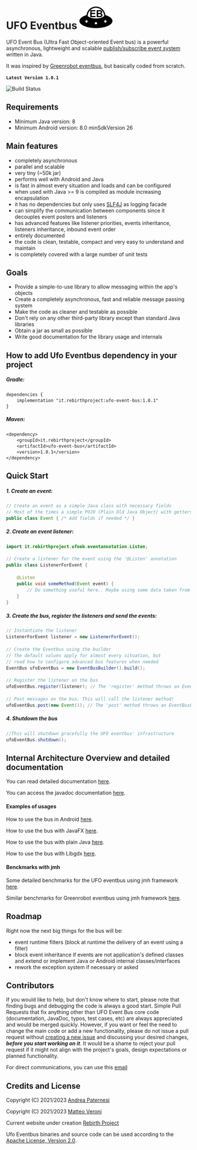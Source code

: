 # UFO Eventbus ![Ufo Eventbus Icon](documentation/UfoEventBus.png)
UFO Event Bus (Ultra Fast Object-oriented Event bus) is a powerful asynchronous, lightweight and scalable [publish/subscribe event 
system](https://en.wikipedia.org/wiki/Publish%E2%80%93subscribe_pattern) written in Java.

It was inspired by [Greenrobot eventbus](https://github.com/greenrobot/EventBus), but basically coded from scratch.

**```Latest Version 1.0.1```**

![Build Status](https://github.com/Rebirth-Project/ufo-event-bus/actions/workflows/build.yml/badge.svg?raw=true)

## Requirements
- Minimum Java version: 8
- Minimum Android version: 8.0 minSdkVersion 26

## Main features

* completely asynchronous
* parallel and scalable
* very tiny (~50k jar)
* performs well with Android and Java
* is fast in almost every situation and loads and can be configured
* when used with Java >= 9 is compiled as module increasing encapsulation
* it has no dependencies but only uses [SLF4J](https://www.slf4j.org/) as logging facade
* can simplify the communication between components since it decouples event posters and listeners
* has advanced features like listener priorities, events inheritance, listeners inheritance, inbound event order
* entirely documented
* the code is clean, testable, compact and very easy to understand and maintain
* is completely covered with a large number of unit tests

## Goals
  * Provide a simple-to-use library to allow messaging within the app's objects
  * Create a completely asynchronous, fast and reliable message passing system
  * Make the code as cleaner and testable as possible
  * Don't rely on any other third-party library except than standard Java libraries
  * Obtain a jar as small as possible
  * Write good documentation for the library usage and internals

## How to add Ufo Eventbus dependency in your project

##### Gradle:

```
dependencies {
    implementation "it.rebirthproject:ufo-event-bus:1.0.1"
}
```
##### Maven:

```
<dependency>
    <groupId>it.rebirthproject</groupId>
    <artifactId>ufo-event-bus</artifactId>
    <version>1.0.1</version>
</dependency>
```

## Quick Start

##### 1. Create an event:
``` java
// Create an event as a simple Java class with necessary fields
// Most of the times a simple POJO (Plain Old Java Object) with getters and setters should be enough
public class Event { /* Add fields if needed */ }
```

##### 2. Create an event listener:
``` java
import it.rebirthproject.ufoeb.eventannotation.Listen;

// Create a listener for the event using the '@Listen' annotation
public class ListenerForEvent {
    
    @Listen
    public void someMethod(Event event) {
      	// Do something useful here.. Maybe using some data taken from the event...
    }
}
```

##### 3. Create the bus, register the listeners and send the events:

``` java
// Instantiate the listener
ListenerForEvent listener = new ListenerForEvent();

// Create the Eventbus using the builder
// The default values apply for almost every situation, but
// read how to configure advanced bus features when needed
EventBus ufoEventBus = new EventBusBuilder().build();

// Register the listener on the bus
ufoEventBus.register(listener); // The 'register' method throws an EventBusException

// Post messages on the bus. This will call the listener method!
ufoEventBus.post(new Event()); // The 'post' method throws an EventBusException
```
##### 4. Shutdown the bus
``` java
//This will shutdown gracefully the UFO eventbus' infrastructure
ufoEventBus.shutdown();
```

## Internal Architecture Overview and detailed documentation
You can read detailed documentation [here](documentation/Documentation.md).

You can access the javadoc documentation [here](https://www.rebirth-project.it/ufoeventbus/javadoc/index.html).

#### Examples of usages
How to use the bus in Android [here](https://github.com/Rebirth-Project/ufo-event-bus/tree/main/android-app-example).

How to use the bus with JavaFX [here](https://github.com/Rebirth-Project/ufo-event-bus/tree/main/javafx-app-example).

How to use the bus with plain Java [here](https://github.com/Rebirth-Project/ufo-event-bus/tree/main/plain-java-example).

How to use the bus with Libgdx [here](https://github.com/Rebirth-Project/ufo-event-bus/tree/main/libgdx-app-example).

#### Benckmarks with jmh

Some detailed benchmarks for the UFO eventbus using jmh framework [here](https://github.com/Rebirth-Project/ufo-event-bus/tree/main/benchmark).

Similar benchmarks for Greenrobot eventbus using jmh framework [here](https://github.com/Rebirth-Project/ufo-event-bus/tree/main/benchmark-greb).

## Roadmap
Right now the next big things for the bus will be:

* event runtime filters (block at runtime the delivery of an event using a filter)
* block event inheritance if events are not application's defined classes and extend or implement Java or Android internal classes/interfaces
* rework the exception system if necessary or asked

## Contributors

If you would like to help, but don't know where to start, please note that finding bugs and debugging the code is always a good start.
Simple Pull Requests that fix anything other than UFO Event Bus core code (documentation, JavaDoc, typos, test cases, etc) are 
always appreciated and would be merged quickly.
However, if you want or feel the need to change the main code or add a new functionality, please do not issue a pull request 
without [creating a new  issue](https://github.com/Rebirth-Project/ufo-event-bus/issues/new) and discussing your desired 
changes,  _**before you start working on it**_.
It would be a shame to reject your pull request if it might not align with the project's goals, design expectations or planned functionality.
 
For direct communications, you can use this [email](mailto:rebirthproject2021@gmail.com)

## Credits and License
Copyright (C) 2021/2023 [Andrea Paternesi](https://github.com/patton73)
 
Copyright (C) 2021/2023 [Matteo Veroni](https://github.com/mavek87)  

Current website under creation [Rebirth Project](https://www.rebirth-project.it)

Ufo Eventbus binaries and source code can be used according to the [Apache License, Version 2.0](LICENSE.md).
